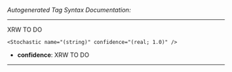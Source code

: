 _Autogenerated Tag Syntax Documentation:_

---
XRW TO DO

```
<Stochastic name="(string)" confidence="(real; 1.0)" />
```

-   **confidence**: XRW TO DO

---
